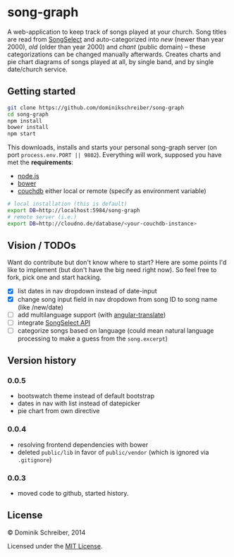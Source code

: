 song-graph
==========

A web-application to keep track of songs played at your church. Song titles are read from [SongSelect](http://songselect.com) and auto-categorized into *new* (newer than year 2000), *old* (older than year 2000) and *chant* (public domain) &ndash; these categorizations can be changed manually afterwards. Creates charts and pie chart diagrams of songs played at all, by single band, and by single date/church service.

Getting started
---------------

```bash
git clone https://github.com/dominikschreiber/song-graph
cd song-graph
npm install
bower install
npm start
```

This downloads, installs and starts your personal song-graph server (on port `process.env.PORT || 9802`). Everything will work, supposed you have met the **requirements**:

- [node.js](http://nodejs.org/)
- [bower](http://bower.io)
- [couchdb](http://couchdb.apache.org/) either local or remote (specify as environment variable)
```bash
# local installation (this is default)
export DB=http://localhost:5984/song-graph
# remote server (i.e.)
export DB=http://cloudno.de/database/<your-couchdb-instance>
```

Vision / TODOs
--------------

Want do contribute but don't know where to start? Here are some points I'd like to implement (but don't have the big need right now). So feel free to fork, pick one and start hacking.

- [x] list dates in nav dropdown instead of date-input
- [x] change song input field in nav dropdown from song ID to song name (like /new/date)
- [ ] add multilanguage support (with [angular-translate](https://github.com/PascalPrecht/angular-translate/))
- [ ] integrate [SongSelect API](http://blog.songselect.com/about-api/)
- [ ] categorize songs based on language (could mean natural language processing to make a guess from the `song.excerpt`)

Version history
---------------

### 0.0.5
- bootswatch theme instead of default bootstrap
- dates in nav with list instead of datepicker
- pie chart from own directive

### 0.0.4
- resolving frontend dependencies with bower
- deleted `public/lib` in favor of `public/vendor` (which is ignored via `.gitignore`)

### 0.0.3
- moved code to github, started history.


License
-------
&copy; Dominik Schreiber, 2014

Licensed under the [MIT License](./LICENSE).
